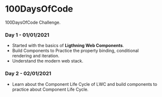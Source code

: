 # 100DaysOfCode

100DaysOfCode Challenge.

### Day 1 - 01/01/2021

* Started with the basics of **Ligthning Web Components**. 
* Build Components to Practice the property binding, conditional rendering and iteration. 
* Understand the modern web stack.


### Day 2 - 02/01/2021

* Learn about the Component Life Cycle of LWC and build components to practice about Component Life Cycle.

